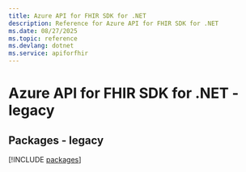 ```yaml
---
title: Azure API for FHIR SDK for .NET
description: Reference for Azure API for FHIR SDK for .NET
ms.date: 08/27/2025
ms.topic: reference
ms.devlang: dotnet
ms.service: apiforfhir
---
```

# Azure API for FHIR SDK for .NET - legacy
## Packages - legacy
[!INCLUDE [packages](api-for-fhir-index.md)]